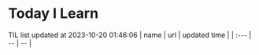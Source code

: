 # Today I Learn 
TIL list updated at 2023-10-20 01:46:06
| name | url | updated time |
| :--- | -- | -- |
